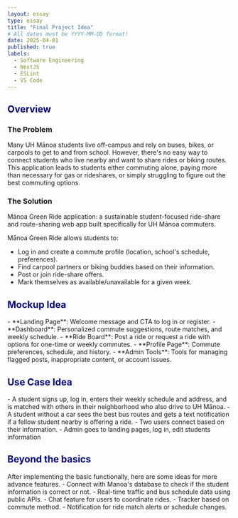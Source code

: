 ```yaml
---
layout: essay
type: essay
title: "Final Project Idea"
# All dates must be YYYY-MM-DD format!
date: 2025-04-01
published: true
labels:
  - Software Engineering
  - NextJS
  - ESLint
  - VS Code
---
```


<h2 style="Color:#000080">Overview</h2>
<h3>The Problem</h3>
Many UH Mānoa students live off-campus and rely on buses, bikes, or carpools to get to and from school. However, there's no easy way to connect students who live nearby and want to share rides or biking routes. This application leads to students either commuting alone, paying more than necessary for gas or rideshares, or simply struggling to figure out the best commuting options.

<h3>The Solution</h3>
Mānoa Green Ride application: a sustainable student-focused ride-share and route-sharing web app built specifically for UH Mānoa commuters.

Mānoa Green Ride allows students to:
- Log in and create a commute profile (location, school's schedule, preferences).
- Find carpool partners or biking buddies based on their information.
- Post or join ride-share offers.
- Mark themselves as available/unavailable for a given week.

<h2 style="Color:#000080">Mockup Idea</h2>
- **Landing Page**: Welcome message and CTA to log in or register.
- **Dashboard**: Personalized commute suggestions, route matches, and weekly schedule.
- **Ride Board**: Post a ride or request a ride with options for one-time or weekly commutes.
- **Profile Page**: Commute preferences, schedule, and history.
- **Admin Tools**: Tools for managing flagged posts, inappropriate content, or account issues.

<h2 style="Color:#000080">Use Case Idea</h2>
- A student signs up, log in, enters their weekly schedule and address, and is matched with others in their neighborhood who also drive to UH Mānoa.
- A student without a car sees the best bus routes and gets a text notification if a fellow student nearby is offering a ride.
- Two users connect based on their information.
- Admin goes to landing pages, log in, edit students information

<h2 style="Color:#000080">Beyond the basics</h2>
After implementing the basic functionally, here are some ideas for more advance features.
- Connect with Manoa's database to check if the student information is correct or not.
- Real-time traffic and bus schedule data using public APIs.
- Chat feature for users to coordinate rides.
- Tracker based on commute method.
- Notification for ride match alerts or schedule changes.
